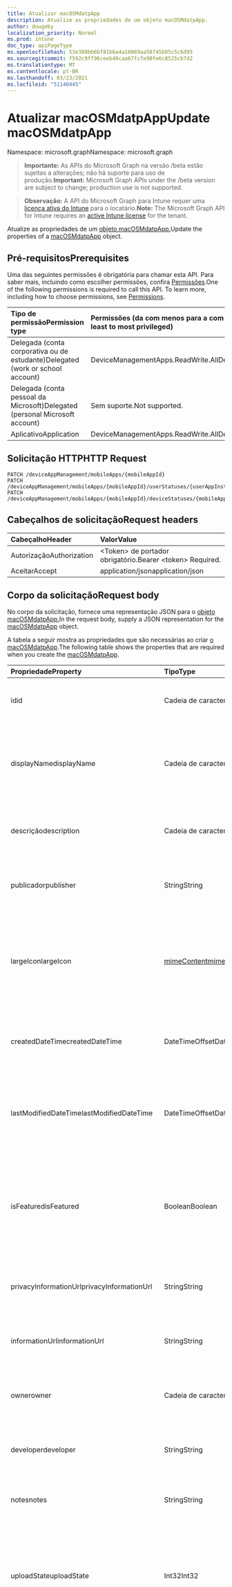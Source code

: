 ```yaml
---
title: Atualizar macOSMdatpApp
description: Atualize as propriedades de um objeto macOSMdatpApp.
author: dougeby
localization_priority: Normal
ms.prod: intune
doc_type: apiPageType
ms.openlocfilehash: 53e380bb6bf81b6a4a16069aa58f45b95c5c6d95
ms.sourcegitcommit: f592c9ff96ceeb40caa67fcfe90fe6c8525cb7d2
ms.translationtype: MT
ms.contentlocale: pt-BR
ms.lasthandoff: 03/23/2021
ms.locfileid: "51140445"
---
```

# <a name="update-macosmdatpapp"></a><span data-ttu-id="7ac10-103">Atualizar macOSMdatpApp</span><span class="sxs-lookup"><span data-stu-id="7ac10-103">Update macOSMdatpApp</span></span>

<span data-ttu-id="7ac10-104">Namespace: microsoft.graph</span><span class="sxs-lookup"><span data-stu-id="7ac10-104">Namespace: microsoft.graph</span></span>

> <span data-ttu-id="7ac10-105">**Importante:** As APIs do Microsoft Graph na versão /beta estão sujeitas a alterações; não há suporte para uso de produção.</span><span class="sxs-lookup"><span data-stu-id="7ac10-105">**Important:** Microsoft Graph APIs under the /beta version are subject to change; production use is not supported.</span></span>

> <span data-ttu-id="7ac10-106">**Observação:** A API do Microsoft Graph para Intune requer uma [licença ativa do Intune](https://go.microsoft.com/fwlink/?linkid=839381) para o locatário.</span><span class="sxs-lookup"><span data-stu-id="7ac10-106">**Note:** The Microsoft Graph API for Intune requires an [active Intune license](https://go.microsoft.com/fwlink/?linkid=839381) for the tenant.</span></span>

<span data-ttu-id="7ac10-107">Atualize as propriedades de um [objeto macOSMdatpApp.](../resources/intune-apps-macosmdatpapp.md)</span><span class="sxs-lookup"><span data-stu-id="7ac10-107">Update the properties of a [macOSMdatpApp](../resources/intune-apps-macosmdatpapp.md) object.</span></span>

## <a name="prerequisites"></a><span data-ttu-id="7ac10-108">Pré-requisitos</span><span class="sxs-lookup"><span data-stu-id="7ac10-108">Prerequisites</span></span>
<span data-ttu-id="7ac10-p101">Uma das seguintes permissões é obrigatória para chamar esta API. Para saber mais, incluindo como escolher permissões, confira [Permissões](/graph/permissions-reference).</span><span class="sxs-lookup"><span data-stu-id="7ac10-p101">One of the following permissions is required to call this API. To learn more, including how to choose permissions, see [Permissions](/graph/permissions-reference).</span></span>

|<span data-ttu-id="7ac10-111">Tipo de permissão</span><span class="sxs-lookup"><span data-stu-id="7ac10-111">Permission type</span></span>|<span data-ttu-id="7ac10-112">Permissões (da com menos para a com mais privilégios)</span><span class="sxs-lookup"><span data-stu-id="7ac10-112">Permissions (from least to most privileged)</span></span>|
|:---|:---|
|<span data-ttu-id="7ac10-113">Delegada (conta corporativa ou de estudante)</span><span class="sxs-lookup"><span data-stu-id="7ac10-113">Delegated (work or school account)</span></span>|<span data-ttu-id="7ac10-114">DeviceManagementApps.ReadWrite.All</span><span class="sxs-lookup"><span data-stu-id="7ac10-114">DeviceManagementApps.ReadWrite.All</span></span>|
|<span data-ttu-id="7ac10-115">Delegada (conta pessoal da Microsoft)</span><span class="sxs-lookup"><span data-stu-id="7ac10-115">Delegated (personal Microsoft account)</span></span>|<span data-ttu-id="7ac10-116">Sem suporte.</span><span class="sxs-lookup"><span data-stu-id="7ac10-116">Not supported.</span></span>|
|<span data-ttu-id="7ac10-117">Aplicativo</span><span class="sxs-lookup"><span data-stu-id="7ac10-117">Application</span></span>|<span data-ttu-id="7ac10-118">DeviceManagementApps.ReadWrite.All</span><span class="sxs-lookup"><span data-stu-id="7ac10-118">DeviceManagementApps.ReadWrite.All</span></span>|

## <a name="http-request"></a><span data-ttu-id="7ac10-119">Solicitação HTTP</span><span class="sxs-lookup"><span data-stu-id="7ac10-119">HTTP Request</span></span>
<!-- {
  "blockType": "ignored"
}
-->
``` http
PATCH /deviceAppManagement/mobileApps/{mobileAppId}
PATCH /deviceAppManagement/mobileApps/{mobileAppId}/userStatuses/{userAppInstallStatusId}/app
PATCH /deviceAppManagement/mobileApps/{mobileAppId}/deviceStatuses/{mobileAppInstallStatusId}/app
```

## <a name="request-headers"></a><span data-ttu-id="7ac10-120">Cabeçalhos de solicitação</span><span class="sxs-lookup"><span data-stu-id="7ac10-120">Request headers</span></span>
|<span data-ttu-id="7ac10-121">Cabeçalho</span><span class="sxs-lookup"><span data-stu-id="7ac10-121">Header</span></span>|<span data-ttu-id="7ac10-122">Valor</span><span class="sxs-lookup"><span data-stu-id="7ac10-122">Value</span></span>|
|:---|:---|
|<span data-ttu-id="7ac10-123">Autorização</span><span class="sxs-lookup"><span data-stu-id="7ac10-123">Authorization</span></span>|<span data-ttu-id="7ac10-124">&lt;Token&gt; de portador obrigatório.</span><span class="sxs-lookup"><span data-stu-id="7ac10-124">Bearer &lt;token&gt; Required.</span></span>|
|<span data-ttu-id="7ac10-125">Aceitar</span><span class="sxs-lookup"><span data-stu-id="7ac10-125">Accept</span></span>|<span data-ttu-id="7ac10-126">application/json</span><span class="sxs-lookup"><span data-stu-id="7ac10-126">application/json</span></span>|

## <a name="request-body"></a><span data-ttu-id="7ac10-127">Corpo da solicitação</span><span class="sxs-lookup"><span data-stu-id="7ac10-127">Request body</span></span>
<span data-ttu-id="7ac10-128">No corpo da solicitação, fornece uma representação JSON para o [objeto macOSMdatpApp.](../resources/intune-apps-macosmdatpapp.md)</span><span class="sxs-lookup"><span data-stu-id="7ac10-128">In the request body, supply a JSON representation for the [macOSMdatpApp](../resources/intune-apps-macosmdatpapp.md) object.</span></span>

<span data-ttu-id="7ac10-129">A tabela a seguir mostra as propriedades que são necessárias ao criar [o macOSMdatpApp](../resources/intune-apps-macosmdatpapp.md).</span><span class="sxs-lookup"><span data-stu-id="7ac10-129">The following table shows the properties that are required when you create the [macOSMdatpApp](../resources/intune-apps-macosmdatpapp.md).</span></span>

|<span data-ttu-id="7ac10-130">Propriedade</span><span class="sxs-lookup"><span data-stu-id="7ac10-130">Property</span></span>|<span data-ttu-id="7ac10-131">Tipo</span><span class="sxs-lookup"><span data-stu-id="7ac10-131">Type</span></span>|<span data-ttu-id="7ac10-132">Descrição</span><span class="sxs-lookup"><span data-stu-id="7ac10-132">Description</span></span>|
|:---|:---|:---|
|<span data-ttu-id="7ac10-133">id</span><span class="sxs-lookup"><span data-stu-id="7ac10-133">id</span></span>|<span data-ttu-id="7ac10-134">Cadeia de caracteres</span><span class="sxs-lookup"><span data-stu-id="7ac10-134">String</span></span>|<span data-ttu-id="7ac10-135">Chave da entidade.</span><span class="sxs-lookup"><span data-stu-id="7ac10-135">Key of the entity.</span></span> <span data-ttu-id="7ac10-136">Herdado de [mobileApp](../resources/intune-shared-mobileapp.md)</span><span class="sxs-lookup"><span data-stu-id="7ac10-136">Inherited from [mobileApp](../resources/intune-shared-mobileapp.md)</span></span>|
|<span data-ttu-id="7ac10-137">displayName</span><span class="sxs-lookup"><span data-stu-id="7ac10-137">displayName</span></span>|<span data-ttu-id="7ac10-138">Cadeia de caracteres</span><span class="sxs-lookup"><span data-stu-id="7ac10-138">String</span></span>|<span data-ttu-id="7ac10-139">O título do aplicativo importado ou definido pelo administrador.</span><span class="sxs-lookup"><span data-stu-id="7ac10-139">The admin provided or imported title of the app.</span></span> <span data-ttu-id="7ac10-140">Herdado de [mobileApp](../resources/intune-shared-mobileapp.md)</span><span class="sxs-lookup"><span data-stu-id="7ac10-140">Inherited from [mobileApp](../resources/intune-shared-mobileapp.md)</span></span>|
|<span data-ttu-id="7ac10-141">descrição</span><span class="sxs-lookup"><span data-stu-id="7ac10-141">description</span></span>|<span data-ttu-id="7ac10-142">Cadeia de caracteres</span><span class="sxs-lookup"><span data-stu-id="7ac10-142">String</span></span>|<span data-ttu-id="7ac10-143">A descrição do aplicativo.</span><span class="sxs-lookup"><span data-stu-id="7ac10-143">The description of the app.</span></span> <span data-ttu-id="7ac10-144">Herdado de [mobileApp](../resources/intune-shared-mobileapp.md)</span><span class="sxs-lookup"><span data-stu-id="7ac10-144">Inherited from [mobileApp](../resources/intune-shared-mobileapp.md)</span></span>|
|<span data-ttu-id="7ac10-145">publicador</span><span class="sxs-lookup"><span data-stu-id="7ac10-145">publisher</span></span>|<span data-ttu-id="7ac10-146">String</span><span class="sxs-lookup"><span data-stu-id="7ac10-146">String</span></span>|<span data-ttu-id="7ac10-147">O publicador do aplicativo.</span><span class="sxs-lookup"><span data-stu-id="7ac10-147">The publisher of the app.</span></span> <span data-ttu-id="7ac10-148">Herdado de [mobileApp](../resources/intune-shared-mobileapp.md)</span><span class="sxs-lookup"><span data-stu-id="7ac10-148">Inherited from [mobileApp](../resources/intune-shared-mobileapp.md)</span></span>|
|<span data-ttu-id="7ac10-149">largeIcon</span><span class="sxs-lookup"><span data-stu-id="7ac10-149">largeIcon</span></span>|[<span data-ttu-id="7ac10-150">mimeContent</span><span class="sxs-lookup"><span data-stu-id="7ac10-150">mimeContent</span></span>](../resources/intune-shared-mimecontent.md)|<span data-ttu-id="7ac10-151">O ícone grande, a ser exibido nos detalhes do aplicativo e usado para o carregamento do ícone.</span><span class="sxs-lookup"><span data-stu-id="7ac10-151">The large icon, to be displayed in the app details and used for upload of the icon.</span></span> <span data-ttu-id="7ac10-152">Herdado de [mobileApp](../resources/intune-shared-mobileapp.md)</span><span class="sxs-lookup"><span data-stu-id="7ac10-152">Inherited from [mobileApp](../resources/intune-shared-mobileapp.md)</span></span>|
|<span data-ttu-id="7ac10-153">createdDateTime</span><span class="sxs-lookup"><span data-stu-id="7ac10-153">createdDateTime</span></span>|<span data-ttu-id="7ac10-154">DateTimeOffset</span><span class="sxs-lookup"><span data-stu-id="7ac10-154">DateTimeOffset</span></span>|<span data-ttu-id="7ac10-155">A data e a hora da criação do aplicativo.</span><span class="sxs-lookup"><span data-stu-id="7ac10-155">The date and time the app was created.</span></span> <span data-ttu-id="7ac10-156">Herdado de [mobileApp](../resources/intune-shared-mobileapp.md)</span><span class="sxs-lookup"><span data-stu-id="7ac10-156">Inherited from [mobileApp](../resources/intune-shared-mobileapp.md)</span></span>|
|<span data-ttu-id="7ac10-157">lastModifiedDateTime</span><span class="sxs-lookup"><span data-stu-id="7ac10-157">lastModifiedDateTime</span></span>|<span data-ttu-id="7ac10-158">DateTimeOffset</span><span class="sxs-lookup"><span data-stu-id="7ac10-158">DateTimeOffset</span></span>|<span data-ttu-id="7ac10-159">A data e a hora que o aplicativo foi modificado pela última vez.</span><span class="sxs-lookup"><span data-stu-id="7ac10-159">The date and time the app was last modified.</span></span> <span data-ttu-id="7ac10-160">Herdado de [mobileApp](../resources/intune-shared-mobileapp.md)</span><span class="sxs-lookup"><span data-stu-id="7ac10-160">Inherited from [mobileApp](../resources/intune-shared-mobileapp.md)</span></span>|
|<span data-ttu-id="7ac10-161">isFeatured</span><span class="sxs-lookup"><span data-stu-id="7ac10-161">isFeatured</span></span>|<span data-ttu-id="7ac10-162">Boolean</span><span class="sxs-lookup"><span data-stu-id="7ac10-162">Boolean</span></span>|<span data-ttu-id="7ac10-163">O valor que indica se o aplicativo está marcado como em destaque pelo administrador. Herdado de [mobileApp](../resources/intune-shared-mobileapp.md)</span><span class="sxs-lookup"><span data-stu-id="7ac10-163">The value indicating whether the app is marked as featured by the admin. Inherited from [mobileApp](../resources/intune-shared-mobileapp.md)</span></span>|
|<span data-ttu-id="7ac10-164">privacyInformationUrl</span><span class="sxs-lookup"><span data-stu-id="7ac10-164">privacyInformationUrl</span></span>|<span data-ttu-id="7ac10-165">String</span><span class="sxs-lookup"><span data-stu-id="7ac10-165">String</span></span>|<span data-ttu-id="7ac10-166">A URL da declaração de privacidade.</span><span class="sxs-lookup"><span data-stu-id="7ac10-166">The privacy statement Url.</span></span> <span data-ttu-id="7ac10-167">Herdado de [mobileApp](../resources/intune-shared-mobileapp.md)</span><span class="sxs-lookup"><span data-stu-id="7ac10-167">Inherited from [mobileApp](../resources/intune-shared-mobileapp.md)</span></span>|
|<span data-ttu-id="7ac10-168">informationUrl</span><span class="sxs-lookup"><span data-stu-id="7ac10-168">informationUrl</span></span>|<span data-ttu-id="7ac10-169">String</span><span class="sxs-lookup"><span data-stu-id="7ac10-169">String</span></span>|<span data-ttu-id="7ac10-170">A URL de informações adicionais.</span><span class="sxs-lookup"><span data-stu-id="7ac10-170">The more information Url.</span></span> <span data-ttu-id="7ac10-171">Herdado de [mobileApp](../resources/intune-shared-mobileapp.md)</span><span class="sxs-lookup"><span data-stu-id="7ac10-171">Inherited from [mobileApp](../resources/intune-shared-mobileapp.md)</span></span>|
|<span data-ttu-id="7ac10-172">owner</span><span class="sxs-lookup"><span data-stu-id="7ac10-172">owner</span></span>|<span data-ttu-id="7ac10-173">Cadeia de caracteres</span><span class="sxs-lookup"><span data-stu-id="7ac10-173">String</span></span>|<span data-ttu-id="7ac10-174">O proprietário do conteúdo.</span><span class="sxs-lookup"><span data-stu-id="7ac10-174">The owner of the app.</span></span> <span data-ttu-id="7ac10-175">Herdado de [mobileApp](../resources/intune-shared-mobileapp.md)</span><span class="sxs-lookup"><span data-stu-id="7ac10-175">Inherited from [mobileApp](../resources/intune-shared-mobileapp.md)</span></span>|
|<span data-ttu-id="7ac10-176">developer</span><span class="sxs-lookup"><span data-stu-id="7ac10-176">developer</span></span>|<span data-ttu-id="7ac10-177">String</span><span class="sxs-lookup"><span data-stu-id="7ac10-177">String</span></span>|<span data-ttu-id="7ac10-178">O desenvolvedor do aplicativo.</span><span class="sxs-lookup"><span data-stu-id="7ac10-178">The developer of the app.</span></span> <span data-ttu-id="7ac10-179">Herdado de [mobileApp](../resources/intune-shared-mobileapp.md)</span><span class="sxs-lookup"><span data-stu-id="7ac10-179">Inherited from [mobileApp](../resources/intune-shared-mobileapp.md)</span></span>|
|<span data-ttu-id="7ac10-180">notes</span><span class="sxs-lookup"><span data-stu-id="7ac10-180">notes</span></span>|<span data-ttu-id="7ac10-181">String</span><span class="sxs-lookup"><span data-stu-id="7ac10-181">String</span></span>|<span data-ttu-id="7ac10-182">Anotações do aplicativo.</span><span class="sxs-lookup"><span data-stu-id="7ac10-182">Notes for the app.</span></span> <span data-ttu-id="7ac10-183">Herdado de [mobileApp](../resources/intune-shared-mobileapp.md)</span><span class="sxs-lookup"><span data-stu-id="7ac10-183">Inherited from [mobileApp](../resources/intune-shared-mobileapp.md)</span></span>|
|<span data-ttu-id="7ac10-184">uploadState</span><span class="sxs-lookup"><span data-stu-id="7ac10-184">uploadState</span></span>|<span data-ttu-id="7ac10-185">Int32</span><span class="sxs-lookup"><span data-stu-id="7ac10-185">Int32</span></span>|<span data-ttu-id="7ac10-186">O estado de carregamento.</span><span class="sxs-lookup"><span data-stu-id="7ac10-186">The upload state.</span></span> <span data-ttu-id="7ac10-187">Os valores possíveis são: 0 - `Not Ready` , 1 - `Ready` , 2 - `Processing` .</span><span class="sxs-lookup"><span data-stu-id="7ac10-187">Possible values are: 0 - `Not Ready`, 1 - `Ready`, 2 - `Processing`.</span></span> <span data-ttu-id="7ac10-188">Herdado de [mobileApp](../resources/intune-shared-mobileapp.md)</span><span class="sxs-lookup"><span data-stu-id="7ac10-188">Inherited from [mobileApp](../resources/intune-shared-mobileapp.md)</span></span>|
|<span data-ttu-id="7ac10-189">publishingState</span><span class="sxs-lookup"><span data-stu-id="7ac10-189">publishingState</span></span>|[<span data-ttu-id="7ac10-190">mobileAppPublishingState</span><span class="sxs-lookup"><span data-stu-id="7ac10-190">mobileAppPublishingState</span></span>](../resources/intune-apps-mobileapppublishingstate.md)|<span data-ttu-id="7ac10-191">O estado de publicação do aplicativo.</span><span class="sxs-lookup"><span data-stu-id="7ac10-191">The publishing state for the app.</span></span> <span data-ttu-id="7ac10-192">O aplicativo não pode ser assinado, a menos que ele seja publicado.</span><span class="sxs-lookup"><span data-stu-id="7ac10-192">The app cannot be assigned unless the app is published.</span></span> <span data-ttu-id="7ac10-193">Herdado de [mobileApp](../resources/intune-shared-mobileapp.md).</span><span class="sxs-lookup"><span data-stu-id="7ac10-193">Inherited from [mobileApp](../resources/intune-shared-mobileapp.md).</span></span> <span data-ttu-id="7ac10-194">Os valores possíveis são: `notPublished`, `processing`, `published`.</span><span class="sxs-lookup"><span data-stu-id="7ac10-194">Possible values are: `notPublished`, `processing`, `published`.</span></span>|
|<span data-ttu-id="7ac10-195">isAssigned</span><span class="sxs-lookup"><span data-stu-id="7ac10-195">isAssigned</span></span>|<span data-ttu-id="7ac10-196">Boolean</span><span class="sxs-lookup"><span data-stu-id="7ac10-196">Boolean</span></span>|<span data-ttu-id="7ac10-197">O valor que indica se o aplicativo é atribuído a pelo menos um grupo.</span><span class="sxs-lookup"><span data-stu-id="7ac10-197">The value indicating whether the app is assigned to at least one group.</span></span> <span data-ttu-id="7ac10-198">Herdado de [mobileApp](../resources/intune-shared-mobileapp.md)</span><span class="sxs-lookup"><span data-stu-id="7ac10-198">Inherited from [mobileApp](../resources/intune-shared-mobileapp.md)</span></span>|
|<span data-ttu-id="7ac10-199">roleScopeTagIds</span><span class="sxs-lookup"><span data-stu-id="7ac10-199">roleScopeTagIds</span></span>|<span data-ttu-id="7ac10-200">Coleção de cadeias de caracteres</span><span class="sxs-lookup"><span data-stu-id="7ac10-200">String collection</span></span>|<span data-ttu-id="7ac10-201">Lista de ids de marca de escopo para este aplicativo móvel.</span><span class="sxs-lookup"><span data-stu-id="7ac10-201">List of scope tag ids for this mobile app.</span></span> <span data-ttu-id="7ac10-202">Herdado de [mobileApp](../resources/intune-shared-mobileapp.md)</span><span class="sxs-lookup"><span data-stu-id="7ac10-202">Inherited from [mobileApp](../resources/intune-shared-mobileapp.md)</span></span>|
|<span data-ttu-id="7ac10-203">dependentAppCount</span><span class="sxs-lookup"><span data-stu-id="7ac10-203">dependentAppCount</span></span>|<span data-ttu-id="7ac10-204">Int32</span><span class="sxs-lookup"><span data-stu-id="7ac10-204">Int32</span></span>|<span data-ttu-id="7ac10-205">O número total de dependências que o aplicativo filho tem.</span><span class="sxs-lookup"><span data-stu-id="7ac10-205">The total number of dependencies the child app has.</span></span> <span data-ttu-id="7ac10-206">Herdado de [mobileApp](../resources/intune-shared-mobileapp.md)</span><span class="sxs-lookup"><span data-stu-id="7ac10-206">Inherited from [mobileApp](../resources/intune-shared-mobileapp.md)</span></span>|
|<span data-ttu-id="7ac10-207">supersedingAppCount</span><span class="sxs-lookup"><span data-stu-id="7ac10-207">supersedingAppCount</span></span>|<span data-ttu-id="7ac10-208">Int32</span><span class="sxs-lookup"><span data-stu-id="7ac10-208">Int32</span></span>|<span data-ttu-id="7ac10-209">O número total de aplicativos que esse aplicativo sobressede direta ou indiretamente.</span><span class="sxs-lookup"><span data-stu-id="7ac10-209">The total number of apps this app directly or indirectly supersedes.</span></span> <span data-ttu-id="7ac10-210">Herdado de [mobileApp](../resources/intune-shared-mobileapp.md)</span><span class="sxs-lookup"><span data-stu-id="7ac10-210">Inherited from [mobileApp](../resources/intune-shared-mobileapp.md)</span></span>|
|<span data-ttu-id="7ac10-211">supersededAppCount</span><span class="sxs-lookup"><span data-stu-id="7ac10-211">supersededAppCount</span></span>|<span data-ttu-id="7ac10-212">Int32</span><span class="sxs-lookup"><span data-stu-id="7ac10-212">Int32</span></span>|<span data-ttu-id="7ac10-213">O número total de aplicativos pelos quais esse aplicativo é, direta ou indiretamente, é suplido.</span><span class="sxs-lookup"><span data-stu-id="7ac10-213">The total number of apps this app is directly or indirectly superseded by.</span></span> <span data-ttu-id="7ac10-214">Herdado de [mobileApp](../resources/intune-shared-mobileapp.md)</span><span class="sxs-lookup"><span data-stu-id="7ac10-214">Inherited from [mobileApp](../resources/intune-shared-mobileapp.md)</span></span>|



## <a name="response"></a><span data-ttu-id="7ac10-215">Resposta</span><span class="sxs-lookup"><span data-stu-id="7ac10-215">Response</span></span>
<span data-ttu-id="7ac10-216">Se tiver êxito, este método retornará um código de resposta e um `200 OK` [objeto macOSMdatpApp](../resources/intune-apps-macosmdatpapp.md) atualizado no corpo da resposta.</span><span class="sxs-lookup"><span data-stu-id="7ac10-216">If successful, this method returns a `200 OK` response code and an updated [macOSMdatpApp](../resources/intune-apps-macosmdatpapp.md) object in the response body.</span></span>

## <a name="example"></a><span data-ttu-id="7ac10-217">Exemplo</span><span class="sxs-lookup"><span data-stu-id="7ac10-217">Example</span></span>

### <a name="request"></a><span data-ttu-id="7ac10-218">Solicitação</span><span class="sxs-lookup"><span data-stu-id="7ac10-218">Request</span></span>
<span data-ttu-id="7ac10-219">Este é um exemplo da solicitação.</span><span class="sxs-lookup"><span data-stu-id="7ac10-219">Here is an example of the request.</span></span>
``` http
PATCH https://graph.microsoft.com/beta/deviceAppManagement/mobileApps/{mobileAppId}
Content-type: application/json
Content-length: 769

{
  "@odata.type": "#microsoft.graph.macOSMdatpApp",
  "displayName": "Display Name value",
  "description": "Description value",
  "publisher": "Publisher value",
  "largeIcon": {
    "@odata.type": "microsoft.graph.mimeContent",
    "type": "Type value",
    "value": "dmFsdWU="
  },
  "isFeatured": true,
  "privacyInformationUrl": "https://example.com/privacyInformationUrl/",
  "informationUrl": "https://example.com/informationUrl/",
  "owner": "Owner value",
  "developer": "Developer value",
  "notes": "Notes value",
  "uploadState": 11,
  "publishingState": "processing",
  "isAssigned": true,
  "roleScopeTagIds": [
    "Role Scope Tag Ids value"
  ],
  "dependentAppCount": 1,
  "supersedingAppCount": 3,
  "supersededAppCount": 2
}
```

### <a name="response"></a><span data-ttu-id="7ac10-220">Resposta</span><span class="sxs-lookup"><span data-stu-id="7ac10-220">Response</span></span>
<span data-ttu-id="7ac10-p121">Veja a seguir um exemplo da resposta. Observação: o objeto response mostrado aqui pode estar truncado por motivos de concisão. Todas as propriedades serão retornadas de uma chamada real.</span><span class="sxs-lookup"><span data-stu-id="7ac10-p121">Here is an example of the response. Note: The response object shown here may be truncated for brevity. All of the properties will be returned from an actual call.</span></span>
``` http
HTTP/1.1 200 OK
Content-Type: application/json
Content-Length: 941

{
  "@odata.type": "#microsoft.graph.macOSMdatpApp",
  "id": "2963b007-b007-2963-07b0-632907b06329",
  "displayName": "Display Name value",
  "description": "Description value",
  "publisher": "Publisher value",
  "largeIcon": {
    "@odata.type": "microsoft.graph.mimeContent",
    "type": "Type value",
    "value": "dmFsdWU="
  },
  "createdDateTime": "2017-01-01T00:02:43.5775965-08:00",
  "lastModifiedDateTime": "2017-01-01T00:00:35.1329464-08:00",
  "isFeatured": true,
  "privacyInformationUrl": "https://example.com/privacyInformationUrl/",
  "informationUrl": "https://example.com/informationUrl/",
  "owner": "Owner value",
  "developer": "Developer value",
  "notes": "Notes value",
  "uploadState": 11,
  "publishingState": "processing",
  "isAssigned": true,
  "roleScopeTagIds": [
    "Role Scope Tag Ids value"
  ],
  "dependentAppCount": 1,
  "supersedingAppCount": 3,
  "supersededAppCount": 2
}
```





